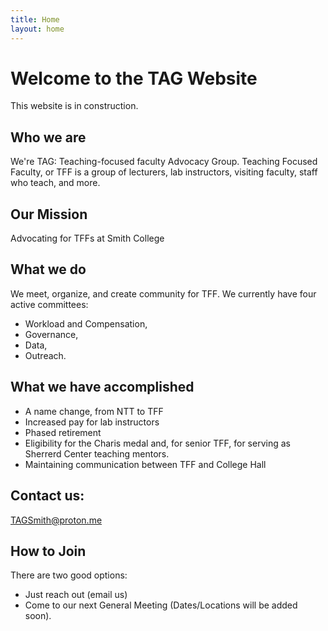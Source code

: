 ```yaml
---
title: Home
layout: home
---
```


# Welcome to the TAG Website

This website is in construction. 

## Who we are

We're TAG: Teaching-focused faculty Advocacy Group. Teaching Focused Faculty, or TFF is a group of lecturers, lab instructors,
visiting faculty, staff who teach, and more.

## Our Mission

Advocating for TFFs at Smith College

## What we do

We meet, organize, and create community for TFF. We currently have
four active committees: 

  * Workload and Compensation, 
  * Governance, 
  * Data, 
  * Outreach.

## What we have accomplished

  * A name change, from NTT to TFF 
  * Increased pay for lab instructors
  * Phased retirement
  * Eligibility for the Charis medal and, for senior TFF, for serving as Sherrerd Center teaching mentors.
  * Maintaining communication between TFF and College Hall

## Contact us:

TAGSmith@proton.me


## How to Join

There are two good options: 

  * Just reach out (email us)
  * Come to our next General Meeting (Dates/Locations will be added soon). 



<!-- 
This is a *bare-minimum* template to create a Jekyll site that uses the [Just the Docs] theme. You can easily set the created site to be published on [GitHub Pages] – the [README] file explains how to do that, along with other details.

If [Jekyll] is installed on your computer, you can also build and preview the created site *locally*. This lets you test changes before committing them, and avoids waiting for GitHub Pages.[^1] And you will be able to deploy your local build to a different platform than GitHub Pages.

More specifically, the created site:

- uses a gem-based approach, i.e. uses a `Gemfile` and loads the `just-the-docs` gem
- uses the [GitHub Pages / Actions workflow] to build and publish the site on GitHub Pages

Other than that, you're free to customize sites that you create with this template, however you like. You can easily change the versions of `just-the-docs` and Jekyll it uses, as well as adding further plugins.

[Browse our documentation][Just the Docs] to learn more about how to use this theme.

To get started with creating a site, simply:

1. click "[use this template]" to create a GitHub repository
2. go to Settings > Pages > Build and deployment > Source, and select GitHub Actions

If you want to maintain your docs in the `docs` directory of an existing project repo, see [Hosting your docs from an existing project repo](https://github.com/just-the-docs/just-the-docs-template/blob/main/README.md#hosting-your-docs-from-an-existing-project-repo) in the template README.

----

[^1]: [It can take up to 10 minutes for changes to your site to publish after you push the changes to GitHub](https://docs.github.com/en/pages/setting-up-a-github-pages-site-with-jekyll/creating-a-github-pages-site-with-jekyll#creating-your-site).

[Just the Docs]: https://just-the-docs.github.io/just-the-docs/
[GitHub Pages]: https://docs.github.com/en/pages
[README]: https://github.com/just-the-docs/just-the-docs-template/blob/main/README.md
[Jekyll]: https://jekyllrb.com
[GitHub Pages / Actions workflow]: https://github.blog/changelog/2022-07-27-github-pages-custom-github-actions-workflows-beta/
[use this template]: https://github.com/just-the-docs/just-the-docs-template/generate

 -->
